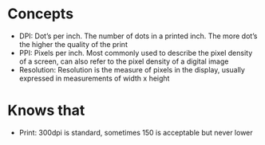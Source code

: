# Concepts
- DPI: Dot’s per inch. The number of dots in a printed inch. The more dot’s the higher the quality of the print
- PPI: Pixels per inch. Most commonly used to describe the pixel density of a screen, can also refer to the pixel density of a digital image
- Resolution: Resolution is the measure of pixels in the display, usually expressed in measurements of width x height

# Knows that
- Print: 300dpi is standard, sometimes 150 is acceptable but never lower